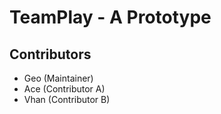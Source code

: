 # TeamPlay - A Prototype

## Contributors

- Geo (Maintainer) 
- Ace (Contributor A)
- Vhan (Contributor B)
